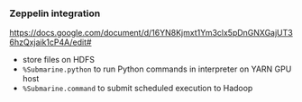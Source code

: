 ### Zeppelin integration

https://docs.google.com/document/d/16YN8Kjmxt1Ym3clx5pDnGNXGajUT36hzQxjaik1cP4A/edit#

- store files on HDFS
- `%Submarine.python` to run Python commands in interpreter on YARN GPU host
- `%Submarine.command` to submit scheduled execution to Hadoop
